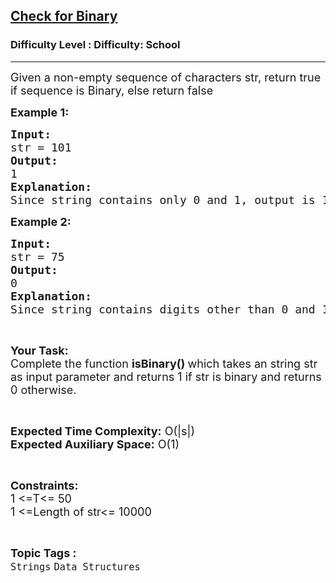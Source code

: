 <h2><a href="https://www.geeksforgeeks.org/problems/check-for-binary/0">Check for Binary</a></h2><h3>Difficulty Level : Difficulty: School</h3><hr><div class="problems_problem_content__Xm_eO"><p><span style="font-size:18px">Given a non-empty sequence of characters str, return true if sequence is Binary, else return false</span></p>

<p><span style="font-size:18px"><strong>Example 1:</strong></span></p>

<pre><span style="font-size:18px"><strong>Input:</strong>
str = 101
<strong>Output:</strong>
1
<strong>Explanation:</strong>
Since string contains only 0 and 1, output is 1.</span>
</pre>

<p><span style="font-size:18px"><strong>Example 2:</strong></span></p>

<pre><span style="font-size:18px"><strong>Input:</strong>
str = 75
<strong>Output:</strong>
0</span>
<span style="font-size:18px"><strong>Explanation:</strong>
Since string contains digits other than 0 and 1, output is 0.</span></pre>

<p>&nbsp;</p>

<p><span style="font-size:18px"><strong>Your Task:</strong><br>
Complete the function <strong>isBinary()&nbsp;</strong>which takes an string str as input parameter and returns 1 if str is binary and returns 0 otherwise.</span></p>

<p>&nbsp;</p>

<p><span style="font-size:18px"><strong>Expected Time Complexity:</strong> O(|s|)<br>
<strong>Expected Auxiliary Space:</strong>&nbsp;O(1)</span></p>

<p>&nbsp;</p>

<p><span style="font-size:18px"><strong>Constraints:</strong><br>
1 &lt;=T&lt;= 50<br>
1 &lt;=Length of str&lt;= 10000</span></p>
</div><br><p><span style=font-size:18px><strong>Topic Tags : </strong><br><code>Strings</code>&nbsp;<code>Data Structures</code>&nbsp;